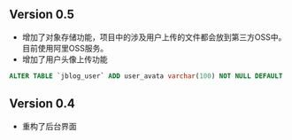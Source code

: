 ## Version 0.5

* 增加了对象存储功能，项目中的涉及用户上传的文件都会放到第三方OSS中。目前使用阿里OSS服务。
* 增加了用户头像上传功能

~~~sql
ALTER TABLE `jblog_user` ADD user_avata varchar(100) NOT NULL DEFAULT 'avatar.png';
~~~

## Version 0.4

* 重构了后台界面